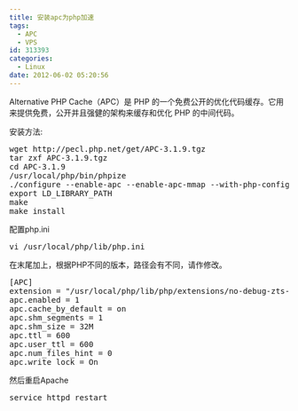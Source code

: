 ```yaml
---
title: 安装apc为php加速
tags:
  - APC
  - VPS
id: 313393
categories:
  - Linux
date: 2012-06-02 05:20:56
---
```


Alternative PHP Cache（APC）是 PHP 的一个免费公开的优化代码缓存。它用来提供免费，公开并且强健的架构来缓存和优化 PHP 的中间代码。

安装方法:

<pre class="lang:sh decode:true " >wget http://pecl.php.net/get/APC-3.1.9.tgz
tar zxf APC-3.1.9.tgz
cd APC-3.1.9
/usr/local/php/bin/phpize
./configure --enable-apc --enable-apc-mmap --with-php-config=/usr/local/php/bin/php-config
export LD_LIBRARY_PATH
make 
make install</pre> 

配置php.ini

<pre class="lang:sh decode:true " >
vi /usr/local/php/lib/php.ini
</pre> 

在末尾加上，根据PHP不同的版本，路径会有不同，请作修改。

<pre class="lang:php decode:true " >
[APC]
extension = "/usr/local/php/lib/php/extensions/no-debug-zts-20090626/apc.so"
apc.enabled = 1
apc.cache_by_default = on
apc.shm_segments = 1
apc.shm_size = 32M
apc.ttl = 600
apc.user_ttl = 600
apc.num_files_hint = 0
apc.write_lock = On</pre> 

然后重启Apache

<pre class="lang:sh decode:true " >service httpd restart</pre> 